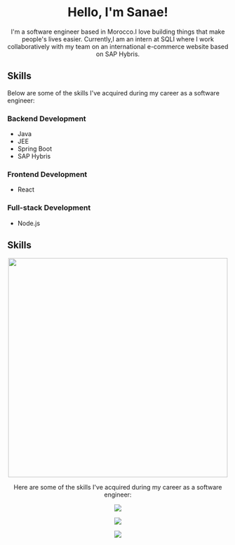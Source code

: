
<h1 align="center">Hello, I'm Sanae!</h1>

<p align="center">I'm a software engineer based in Morocco.I love building things that make people's lives easier.
  Currently,I am an intern at SQLI where I work collaboratively with my team on an international e-commerce website based on SAP Hybris.</p>
  
  

## Skills

Below are some of the skills I've acquired during my career as a software engineer:

### Backend Development

- Java
- JEE
- Spring Boot
- SAP Hybris

### Frontend Development

- React

### Full-stack Development

- Node.js


## Skills

<p align="center">
  <img src="https://i.imgur.com/8Wd5pS7.png" width="500">
</p>

<p align="center">
  Here are some of the skills I've acquired during my career as a software engineer:
</p>

<p align="center">
  <img src="https://img.shields.io/badge/Backend-Java%20%7C%20JEE%20%7C%20Spring%20Boot%20%7C%20SAP%20Hybris-orange">
</p>

<p align="center">
  <img src="https://img.shields.io/badge/Frontend-React-blue">
</p>

<p align="center">
  <img src="https://img.shields.io/badge/Full--stack-Node.js-green">
</p>


